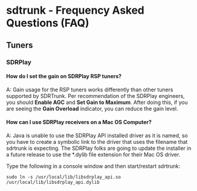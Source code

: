 # sdtrunk - Frequency Asked Questions (FAQ)

## Tuners

### SDRPlay

#### How do I set the gain on SDRPlay RSP tuners?
A: Gain usage for the RSP tuners works differently than other tuners supported by SDRTrunk.  Per recommendation of the SDRPlay engineers, you should **Enable AGC** and **Set Gain to Maximum**.  After doing this, if you are seeing the **Gain Overload** indicator, you can reduce the gain level. 

#### How can I use SDRPlay receivers on a Mac OS Computer?
A: Java is unable to use the SDRPlay API installed driver as it is named, so you have to create a symbolic link to the driver that uses the filename that sdrtrunk is expecting.  The SDRPlay folks are going to update the installer in a future release to use the *.dylib file extension for their Mac OS driver.

Type the following in a console window and then start/restart sdrtrunk:

```
sudo ln -s /usr/local/lib/libsdrplay_api.so /usr/local/lib/libsdrplay_api.dylib
```